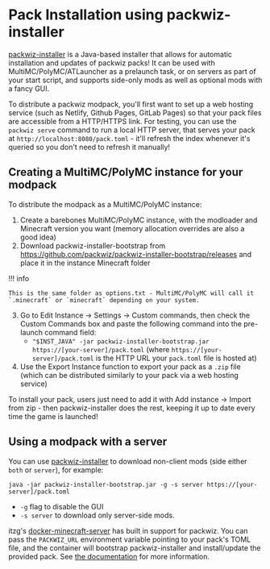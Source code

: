 # Pack Installation using packwiz-installer

[packwiz-installer] is a Java-based installer that allows for automatic installation and updates of packwiz packs! It can be used with MultiMC/PolyMC/ATLauncher as a prelaunch task, or on servers as part of your start script, and supports side-only mods as well as optional mods with a fancy GUI.

To distribute a packwiz modpack, you'll first want to set up a web hosting service (such as Netlify, Github Pages, GitLab Pages) so that your pack files are accessible from a HTTP/HTTPS link. For testing, you can use the `packwiz serve` command to run a local HTTP server, that serves your pack at `http://localhost:8080/pack.toml` - it'll refresh the index whenever it's queried so you don't need to refresh it manually!

## Creating a MultiMC/PolyMC instance for your modpack

To distribute the modpack as a MultiMC/PolyMC instance:

1. Create a barebones MultiMC/PolyMC instance, with the modloader and Minecraft version you want (memory allocation overrides are also a good idea)
2. Download packwiz-installer-bootstrap from https://github.com/packwiz/packwiz-installer-bootstrap/releases and place it in the instance Minecraft folder

!!! info

    This is the same folder as options.txt - MultiMC/PolyMC will call it `.minecraft` or `minecraft` depending on your system.

3. Go to Edit Instance -> Settings -> Custom commands, then check the Custom Commands box and paste the following command into the pre-launch command field:
    - `"$INST_JAVA" -jar packwiz-installer-bootstrap.jar https://[your-server]/pack.toml`
      (where `https://[your-server]/pack.toml` is the HTTP URL your `pack.toml` file is hosted at)
4. Use the Export Instance function to export your pack as a `.zip` file (which can be distributed similarly to your pack via a web hosting service)

To install your pack, users just need to add it with Add instance -> Import from zip - then packwiz-installer does the rest, keeping it up to date every time the game is launched!

<!-- TODO: packwiz-example-pack as an example -->

## Using a modpack with a server

You can use [packwiz-installer] to download non-client mods (side either `both` or `server`), for example:

    java -jar packwiz-installer-bootstrap.jar -g -s server https://[your-server]/pack.toml

- `-g` flag to disable the GUI
- `-s server` to download only server-side mods.

itzg's [docker-minecraft-server](https://github.com/itzg/docker-minecraft-server) has built in support for packwiz. You can pass the `PACKWIZ_URL` environment variable pointing to your pack's TOML file, and the container will bootstrap packwiz-installer and install/update the provided pack. See [the documentation](https://github.com/itzg/docker-minecraft-server#running-a-server-with-a-packwiz-modpack) for more information.

[packwiz-installer]: https://github.com/packwiz/packwiz-installer
